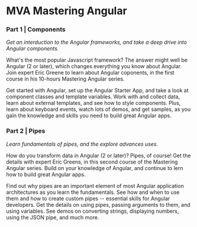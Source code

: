 # MVA Mastering Angular

### Part 1 | Components
*Get an interduction to the Angular frameworks, and take a deep drive into Angular components.*

What's the most popular Javascript framework? The answer might well be Angular (2 or later), which changes everything you know about Angular. Join expert Eric Greene to learn about Angular coponents, in the first course in his 10-hours Mastering Angular series.

Get started with Angular, set up the Angular Starter App, and take a look at component classes and template variables. Work with and collect data, learn about external templates, and see how to style components. Plus, learn about keyboard events, watch lots of demos, and get samples, as you gain the knowledge and skills you need to build great Angular apps.

### Part 2 | Pipes
*Learn fundamentals of pipes, and the explore advances uses.*

How do you transform data in Angular (2 or later)? Pipes, of course! Get the details with expert Eric Greens, in this second course of the Mastering Angular series. Build on your knowledge of Angular, and continue to lern how to build great Angular apps.

Find out why pipes are an important element of most Angular application architectures as you learn the fundamentals. See how and when to use them and how to create custom pipes -- essential skills for Angular developers. Get the details on using pipes, passing arguments to them, and using variables. See demos on converting strings, displaying numbers, using the JSON pipe, and much more.



